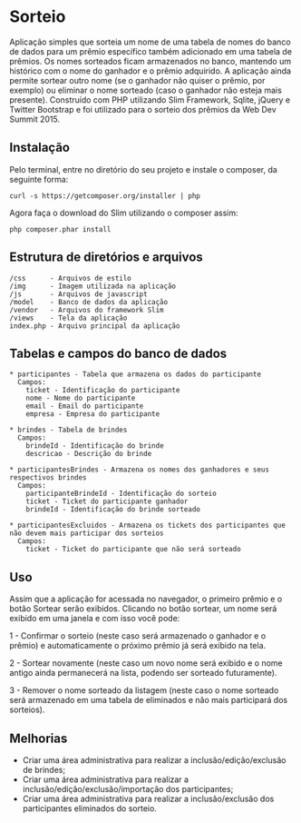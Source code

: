 Sorteio
=======

Aplicação simples que sorteia um nome de uma tabela de nomes do banco de dados para um prêmio específico também adicionado em uma tabela de prêmios. Os nomes sorteados ficam armazenados no banco, mantendo um histórico com o nome do ganhador e o prêmio adquirido. A aplicação ainda permite sortear outro nome (se o ganhador não quiser o prêmio, por exemplo) ou eliminar o nome sorteado (caso o ganhador não esteja mais presente).
Construído com PHP utilizando Slim Framework, Sqlite, jQuery e Twitter Bootstrap e foi utilizado para o sorteio dos prêmios da Web Dev Summit 2015.

## Instalação

Pelo terminal, entre no diretório do seu projeto e instale o composer, da seguinte forma:
```
curl -s https://getcomposer.org/installer | php
```

Agora faça o download do Slim utilizando o composer assim:
```
php composer.phar install
```

## Estrutura de diretórios e arquivos
```
/css      - Arquivos de estilo
/img      - Imagem utilizada na aplicação
/js       - Arquivos de javascript
/model    - Banco de dados da aplicação
/vendor   - Arquivos do framework Slim
/views    - Tela da aplicação
index.php - Arquivo principal da aplicação
```

## Tabelas e campos do banco de dados
```
* participantes - Tabela que armazena os dados do participante
  Campos:
    ticket - Identificação do participante
    nome - Nome do participante
    email - Email do participante
    empresa - Empresa do participante

* brindes - Tabela de brindes
  Campos:
    brindeId - Identificação do brinde
    descricao - Descrição do brinde

* participantesBrindes - Armazena os nomes dos ganhadores e seus respectivos brindes
  Campos:
    participanteBrindeId - Identificação do sorteio
    ticket - Ticket do participante ganhador
    brindeId - Identificação do brinde sorteado

* participantesExcluidos - Armazena os tickets dos participantes que não devem mais participar dos sorteios
  Campos:
    ticket - Ticket do participante que não será sorteado
```

## Uso

Assim que a aplicação for acessada no navegador, o primeiro prêmio e o botão Sortear serão exibidos.
Clicando no botão sortear, um nome será exibido em uma janela e com isso você pode:

1 - Confirmar o sorteio (neste caso será armazenado o ganhador e o prêmio) e automaticamente o próximo prêmio já será exibido na tela.

2 - Sortear novamente (neste caso um novo nome será exibido e o nome antigo ainda permanecerá na lista, podendo ser sorteado futuramente).

3 - Remover o nome sorteado da listagem (neste caso o nome sorteado será armazenado em uma tabela de eliminados e não mais participará dos sorteios).

## Melhorias

* Criar uma área administrativa para realizar a inclusão/edição/exclusão de brindes;
* Criar uma área administrativa para realizar a inclusão/edição/exclusão/importação dos participantes;
* Criar uma área administrativa para realizar a inclusão/exclusão dos participantes eliminados do sorteio.

